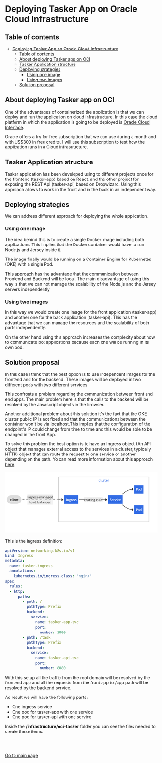 # Deploying Tasker App on Oracle Cloud Infrastructure

## Table of contents

- [Deploying Tasker App on Oracle Cloud Infrastructure](#deploying-tasker-app-on-oracle-cloud-infrastructure)
  - [Table of contents](#table-of-contents)
  - [About deploying Tasker app on OCI](#about-deploying-tasker-app-on-oci)
  - [Tasker Application structure](#tasker-application-structure)
  - [Deploying strategies](#deploying-strategies)
    - [Using one image](#using-one-image)
    - [Using two images](#using-two-images)
  - [Solution proposal](#solution-proposal)

## About deploying Tasker app on OCI

One of the advantages of containerized the application is that we can deploy and run the application on cloud infrastructure. In this case the cloud platform in which the application is going to be deployed is [Oracle Cloud Interface]((https://www.oracle.com/cloud/)).

Oracle offers a try for free subscription that we can use during a month and with US$300 in free credits. I will use this subscription to test how the application runs in a Cloud infrastructure.

## Tasker Application structure

Tasker application has been developed using to different projects once for the frontend (tasker-app) based on React, and the other project for exposing the REST Api (tasker-api) based on Dropwizard. Using this approach allows to work in the front and in the back in an independent way.

## Deploying strategies

We can address different approach for deploying the whole application.

### Using one image

The idea behind this is to create a single Docker image including both applications. This implies that the Docker container would have to run Node.js and Jersey inside it.

The image finally would be running on a Container Engine for Kubernetes (OKE) with a single Pod.

This approach has the advantage that the communication between Frontend and Backend will be local. The main disadvantage of using this way is that we can not manage the scalability of the Node.js and the Jersey servers independently

### Using two images

In this way we would create one image for the front application (tasker-app) and another one for the back application (tasker-api).
This has the advantage that we can manage the resources and the scalability of both parts independently.

On the other hand using this approach increases the complexity about how to communicate bot applications because each one will be running in its own pod.

## Solution proposal

In this case I think that the best option is to use independent images for the frontend and for the backend. These images will be deployed in two different pods with two different services.

This confronts a problem regarding the communication between front and end apps. The main problem here is that the calls to the backend will be resolved by the Javascript objects in the browser.  

Another additional problem about this solution it's the fact that the OKE cluster public IP is not fixed and that the communications between the container won't be via localhost.This implies that the configuration of the endpoint's IP could change from time to time and this would be able to be changed in the front App.

To solve this problem the best option is to have an Ingress object (An API object that manages external access to the services in a cluster, typically HTTP) object that can route the request to one service or another depending on the path. Yo can read more information about this approach [here](https://kubernetes.io/docs/concepts/services-networking/ingress/).
<br/>
<br/>
![Ingress infrastructure](imgs/ingress.png)
<br/>
<br/>
This is the ingress definition:
<br/>

```yaml
apiVersion: networking.k8s.io/v1
kind: Ingress
metadata:
  name: tasker-ingress
  annotations:
    kubernetes.io/ingress.class: "nginx"
spec:
  rules:
  - http:
      paths:
        - path: /
          pathType: Prefix
          backend:
            service:
              name: tasker-app-svc
              port:
                number: 3000
        - path: /task
          pathType: Prefix
          backend:
            service:
              name: tasker-api-svc
              port:
                number: 8080
```
With this setup all the traffic from the root domain will be resolved by the frontend app and all the requests from the front app to /app path will be resolved by the backend service.

As result we will have the following parts:
- One ingress service
- One pod for tasker-app with one service
- One pod for tasker-api with one service

Inside the **/infrastructure/oci-tasker** folder you can see the files needed to create these items.

<br/>
<br/>

[Go to main page](../README.md)